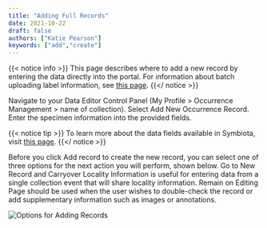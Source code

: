```yaml
---
title: "Adding Full Records"
date: 2021-10-22
draft: false
authors: ["Katie Pearson"]
keywords: ["add","create"]
---
```


{{< notice info >}}
  This page describes where to add a new record by entering the data directly into the portal. For information about batch uploading label information, see [this page](https://biokic.github.io/symbiota-docs/coll_manager/upload/).
{{</ notice >}}

Navigate to your Data Editor Control Panel (My Profile > Occurrence Management > name of collection). Select Add New Occurrence Record. Enter the specimen information into the provided fields.

{{< notice tip >}}
  To learn more about the data fields available in Symbiota, visit [this page](https://biokic.github.io/symbiota-docs/editor/edit/fields/).
{{</ notice >}}

Before you click Add record to create the new record, you can select one of three options for the next action you will perform, shown below. Go to New Record and Carryover Locality Information is useful for entering data from a single collection event that will share locality information. Remain on Editing Page should be used when the user wishes to double-check the record or add supplementary information such as images or annotations.

![Options for Adding Records](/symbiota-docs/images/newrecordoptions.png)
